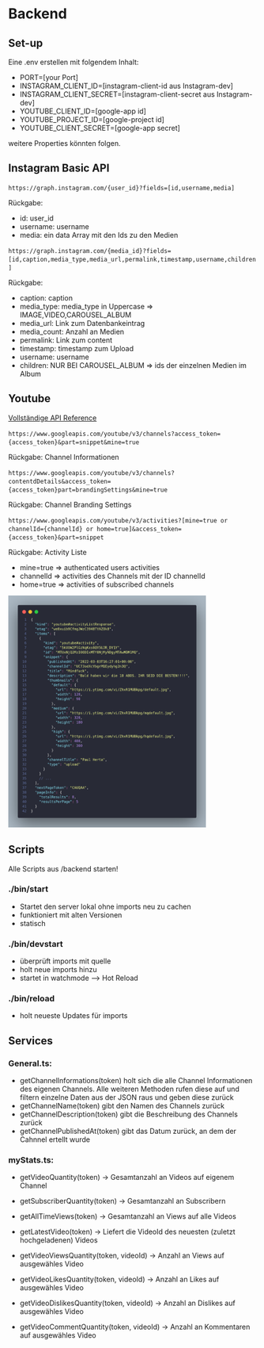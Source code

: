 # Backend

## Set-up

Eine .env erstellen mit folgendem Inhalt:

- PORT=[your Port]
- INSTAGRAM_CLIENT_ID=[instagram-client-id aus Instagram-dev]
- INSTAGRAM_CLIENT_SECRET=[instagram-client-secret aus Instagram-dev]
- YOUTUBE_CLIENT_ID=[google-app id]
- YOUTUBE_PROJECT_ID=[google-project id]
- YOUTUBE_CLIENT_SECRET=[google-app secret]

weitere Properties könnten folgen.

## Instagram Basic API

`https://graph.instagram.com/{user_id}?fields=[id,username,media]`

Rückgabe:

- id: user_id
- username: username
- media: ein data Array mit den Ids zu den Medien

`https://graph.instagram.com/{media_id}?fields=[id,caption,media_type,media_url,permalink,timestamp,username,children]`

Rückgabe:

- caption: caption
- media_type: media_type in Uppercase => IMAGE,VIDEO,CAROUSEL_ALBUM
- media_url: Link zum Datenbankeintrag
- media_count: Anzahl an Medien
- permalink: Link zum content
- timestamp: timestamp zum Upload
- username: username
- children: NUR BEI CAROUSEL_ALBUM => ids der einzelnen Medien im Album

## Youtube  

[Vollständige API Reference](https://developers.google.com/youtube/v3/docs)

`https://www.googleapis.com/youtube/v3/channels?access_token={access_token}&part=snippet&mine=true`

Rückgabe: Channel Informationen

`https://www.googleapis.com/youtube/v3/channels?contentdDetails&access_token={access_token}part=brandingSettings&mine=true`

Rückgabe: Channel Branding Settings

`https://www.googleapis.com/youtube/v3/activities?[mine=true or channelId={channelId} or home=true]&access_token={access_token}&part=snippet`

Rückgabe: Activity Liste

- mine=true => authenticated users activities
- channelId => activities des Channels mit der ID channelId
- home=true => activities of subscribed channels

<img src="code.png" alt="example response" style="width:400px;"/>

## Scripts

Alle Scripts aus /backend starten!

### ./bin/start

- Startet den server lokal ohne imports neu zu cachen
- funktioniert mit alten Versionen
- statisch

### ./bin/devstart

- überprüft imports mit quelle
- holt neue imports hinzu
- startet in watchmode --> Hot Reload

### ./bin/reload

- holt neueste Updates für imports

## Services
### General.ts:

- getChannelInformations(token) holt sich die alle Channel Informationen des eigenen Channels. Alle weiteren Methoden rufen diese auf und filtern einzelne Daten aus der JSON raus und geben diese zurück
- getChannelName(token) gibt den Namen des Channels zurück
- getChannelDescription(token) gibt die Beschreibung des Channels zurück
- getChannelPublishedAt(token) gibt das Datum zurück, an dem der Cahnnel ertellt wurde

### myStats.ts:

- getVideoQuantity(token) -> Gesamtanzahl an Videos auf eigenem Channel 
- getSubscriberQuantity(token) -> Gesamtanzahl an Subscribern 
- getAllTimeViews(token) -> Gesamtanzahl an Views auf alle Videos

- getLatestVideo(token) -> Liefert die VideoId des neuesten (zuletzt hochgeladenen) Videos

- getVideoViewsQuantity(token, videoId) -> Anzahl an Views auf ausgewähles Video
- getVideoLikesQuantity(token, videoId) -> Anzahl an Likes auf ausgewähles Video
- getVideoDislikesQuantity(token, videoId) -> Anzahl an Dislikes auf ausgewähles Video
- getVideoCommentQuantity(token, videoId) -> Anzahl an Kommentaren auf ausgewähles Video